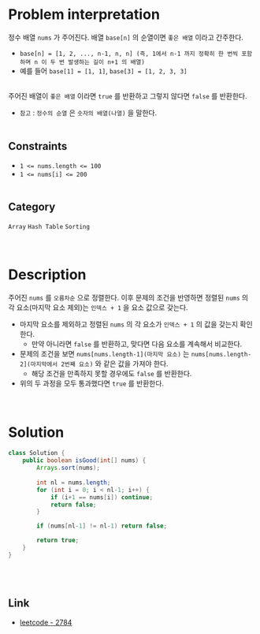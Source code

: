 # Problem interpretation
정수 배열 `nums` 가 주어진다. 배열 `base[n]` 의 순열이면 `좋은 배열` 이라고 간주한다.
- `base[n] = [1, 2, ..., n-1, n, n] (즉, 1에서 n-1 까지 정확히 한 번씩 포함하며 n 이 두 번 발생하는 길이 n+1 의 배열)`
- 예를 들어 `base[1] = [1, 1]`, `base[3] = [1, 2, 3, 3]` 
<br/><br/>

주어진 배열이 `좋은 배열` 이라면 `true` 를 반환하고 그렇지 않다면 `false` 를 반환한다.
- `참고` : `정수의 순열` 은 `숫자의 배열(나열)` 을 말한다.
<br/><br/>

## Constraints
- `1 <= nums.length <= 100`
- `1 <= nums[i] <= 200`
<br/><br/>

## Category
`Array` `Hash Table` `Sorting`
<br/><br/><br/>

# Description
주어진 `nums` 를 `오름차순` 으로 정렬한다. 이후 문제의 조건을 반영하면 정렬된 `nums` 의 각 요소(마지막 요소 제외)는 `인덱스 + 1` 을 요소 값으로 갖는다.
- 마지막 요소를 제외하고 정렬된 `nums` 의 각 요소가 `인덱스 + 1` 의 값을 갖는지 확인한다.
    - 만약 아니라면 `false` 를 반환하고, 맞다면 다음 요소를 계속해서 비교한다.
- 문제의 조건을 보면 `nums[nums.length-1](마지막 요소)` 는 `nums[nums.length-2](마지막에서 2번째 요소)` 와 같은 값을 가져야 한다.
    - 해당 조건을 만족하지 못할 경우에도 `false` 를 반환한다.
- 위의 두 과정을 모두 통과했다면 `true` 를 반환한다.
<br/><br/><br/>

# Solution
```java
class Solution {
    public boolean isGood(int[] nums) {
        Arrays.sort(nums);
        
        int nl = nums.length;
        for (int i = 0; i < nl-1; i++) {
            if (i+1 == nums[i]) continue;
            return false;
        }

        if (nums[nl-1] != nl-1) return false;

        return true;
    }
}
```
<br/><br/>

## Link
- [leetcode - 2784](https://leetcode.com/problems/check-if-array-is-good/description/)